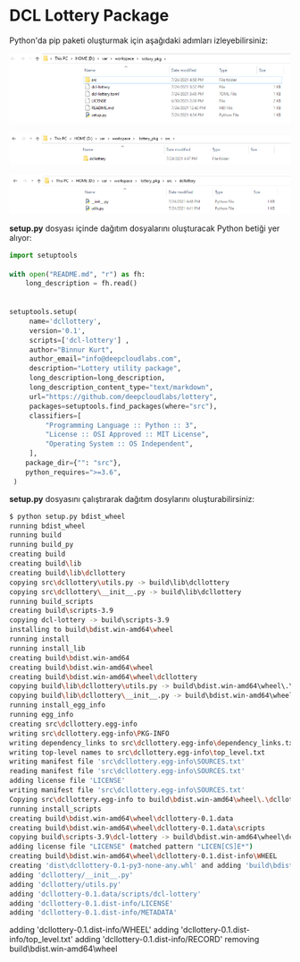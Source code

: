 # DCL Lottery Package

Python'da pip paketi oluşturmak için aşağıdaki adımları izleyebilirsiniz:

![paket dizin yapısı](pip-module-fig01.png?raw=true "package directory content")

![paket dizin yapısı](pip-module-fig03.png?raw=true "package directory content")

![paket dizin yapısı](pip-module-fig02.png?raw=true "package directory content")

**setup.py** dosyası içinde dağıtım dosyalarını oluşturacak Python betiği yer alıyor:

```python
import setuptools

with open("README.md", "r") as fh:
    long_description = fh.read()


setuptools.setup(
     name='dcllottery',  
     version='0.1',
     scripts=['dcl-lottery'] ,
     author="Binnur Kurt",
     author_email="info@deepcloudlabs.com",
     description="Lottery utility package",
     long_description=long_description,
     long_description_content_type="text/markdown",
     url="https://github.com/deepcloudlabs/lottery",
     packages=setuptools.find_packages(where="src"),
     classifiers=[
         "Programming Language :: Python :: 3",
         "License :: OSI Approved :: MIT License",
         "Operating System :: OS Independent",
     ],
    package_dir={"": "src"},
    python_requires=">=3.6",
 )
 ```
 
 **setup.py** dosyasını çalıştırarak dağıtım dosylarını oluşturabilirsiniz:

```bash 
$ python setup.py bdist_wheel
running bdist_wheel
running build
running build_py
creating build
creating build\lib
creating build\lib\dcllottery
copying src\dcllottery\utils.py -> build\lib\dcllottery
copying src\dcllottery\__init__.py -> build\lib\dcllottery
running build_scripts
creating build\scripts-3.9
copying dcl-lottery -> build\scripts-3.9
installing to build\bdist.win-amd64\wheel
running install
running install_lib
creating build\bdist.win-amd64
creating build\bdist.win-amd64\wheel
creating build\bdist.win-amd64\wheel\dcllottery
copying build\lib\dcllottery\utils.py -> build\bdist.win-amd64\wheel\.\dcllottery
copying build\lib\dcllottery\__init__.py -> build\bdist.win-amd64\wheel\.\dcllottery
running install_egg_info
running egg_info
creating src\dcllottery.egg-info
writing src\dcllottery.egg-info\PKG-INFO
writing dependency_links to src\dcllottery.egg-info\dependency_links.txt
writing top-level names to src\dcllottery.egg-info\top_level.txt
writing manifest file 'src\dcllottery.egg-info\SOURCES.txt'
reading manifest file 'src\dcllottery.egg-info\SOURCES.txt'
adding license file 'LICENSE'
writing manifest file 'src\dcllottery.egg-info\SOURCES.txt'
Copying src\dcllottery.egg-info to build\bdist.win-amd64\wheel\.\dcllottery-0.1-py3.9.egg-info
running install_scripts
creating build\bdist.win-amd64\wheel\dcllottery-0.1.data
creating build\bdist.win-amd64\wheel\dcllottery-0.1.data\scripts
copying build\scripts-3.9\dcl-lottery -> build\bdist.win-amd64\wheel\dcllottery-0.1.data\scripts
adding license file "LICENSE" (matched pattern "LICEN[CS]E*")
creating build\bdist.win-amd64\wheel\dcllottery-0.1.dist-info\WHEEL
creating 'dist\dcllottery-0.1-py3-none-any.whl' and adding 'build\bdist.win-amd64\wheel' to it
adding 'dcllottery/__init__.py'
adding 'dcllottery/utils.py'
adding 'dcllottery-0.1.data/scripts/dcl-lottery'
adding 'dcllottery-0.1.dist-info/LICENSE'
adding 'dcllottery-0.1.dist-info/METADATA'
```
adding 'dcllottery-0.1.dist-info/WHEEL'
adding 'dcllottery-0.1.dist-info/top_level.txt'
adding 'dcllottery-0.1.dist-info/RECORD'
removing build\bdist.win-amd64\wheel

